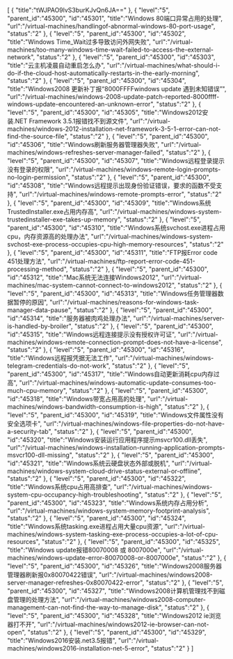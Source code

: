 [
	{
		"title":"tWJPAO9lvS3burKJvQn6JA=="
	},
	{
		"level":"5",
		"parent_id":"45300",
		"id":"45301",
		"title":"Windows 80端口异常占用的处理",
		"url":"/virtual-machines/handlingof-abnormal-windows-80-port-usage",
		"status":"2"
	},
	{
		"level":"5",
		"parent_id":"45300",
		"id":"45302",
		"title":"Windows Time_Wait过多导致访问外网失败",
		"url":"/virtual-machines/too-many-windows-time-wait-failed-to-access-the-external-network",
		"status":"2"
	},
	{
		"level":"5",
		"parent_id":"45300",
		"id":"45303",
		"title":"云主机凌晨自动重启怎么办",
		"url":"/virtual-machines/what-should-i-do-if-the-cloud-host-automatically-restarts-in-the-early-morning",
		"status":"2"
	},
	{
		"level":"5",
		"parent_id":"45300",
		"id":"45304",
		"title":"Windows2008 更新补丁报“8000FFFFwindows update 遇到未知错误”",
		"url":"/virtual-machines/windows-2008-update-patch-reported-8000ffff-windows-update-encountered-an-unknown-error",
		"status":"2"
	},
	{
		"level":"5",
		"parent_id":"45300",
		"id":"45305",
		"title":"Windows2012安装.NET Framework 3.5.1报错找不到源文件",
		"url":"/virtual-machines/windows-2012-installation-net-framework-3-5-1-error-can-not-find-the-source-file",
		"status":"2"
	},
	{
		"level":"5",
		"parent_id":"45300",
		"id":"45306",
		"title":"Windows刷新服务器管理器失败",
		"url":"/virtual-machines/windows-refreshes-server-manager-failed",
		"status":"2"
	},
	{
		"level":"5",
		"parent_id":"45300",
		"id":"45307",
		"title":"Windows远程登录提示没有登录的权限",
		"url":"/virtual-machines/windows-remote-login-prompts-no-login-permission",
		"status":"2"
	},
	{
		"level":"5",
		"parent_id":"45300",
		"id":"45308",
		"title":"Windows远程提示出现身份验证错误，要求的函数不受支持",
		"url":"/virtual-machines/windows-remote-prompts-error",
		"status":"2"
	},
	{
		"level":"5",
		"parent_id":"45300",
		"id":"45309",
		"title":"Windows系统TrustedInstaller.exe占用内存高",
		"url":"/virtual-machines/windows-system-trustedinstaller-exe-takes-up-memory",
		"status":"2"
	},
	{
		"level":"5",
		"parent_id":"45300",
		"id":"45310",
		"title":"Windows系统svchost.exe进程占用cpu，内存资源高的处理办法",
		"url":"/virtual-machines/windows-system-svchost-exe-process-occupies-cpu-high-memory-resources",
		"status":"2"
	},
	{
		"level":"5",
		"parent_id":"45300",
		"id":"45311",
		"title":"FTP报Error code 451处理方法",
		"url":"/virtual-machines/ftp-report-error-code-451-processing-method",
		"status":"2"
	},
	{
		"level":"5",
		"parent_id":"45300",
		"id":"45312",
		"title":"Mac系统无法连接Windows2012",
		"url":"/virtual-machines/mac-system-cannot-connect-to-windows2012",
		"status":"2"
	},
	{
		"level":"5",
		"parent_id":"45300",
		"id":"45313",
		"title":"Windows任务管理器数据暂停的原因",
		"url":"/virtual-machines/reasons-for-windows-task-manager-data-pause",
		"status":"2"
	},
	{
		"level":"5",
		"parent_id":"45300",
		"id":"45314",
		"title":"服务器被肉鸡处理办法",
		"url":"/virtual-machines/server-is-handled-by-broiler",
		"status":"2"
	},
	{
		"level":"5",
		"parent_id":"45300",
		"id":"45315",
		"title":"Windows远程连接提示没有授权许可证",
		"url":"/virtual-machines/windows-remote-connection-prompt-does-not-have-a-license",
		"status":"2"
	},
	{
		"level":"5",
		"parent_id":"45300",
		"id":"45316",
		"title":"Windows远程报凭据无法工作",
		"url":"/virtual-machines/windows-telegram-credentials-do-not-work",
		"status":"2"
	},
	{
		"level":"5",
		"parent_id":"45300",
		"id":"45317",
		"title":"Windows自动更新消耗cpu内存过高",
		"url":"/virtual-machines/windows-automatic-update-consumes-too-much-cpu-memory",
		"status":"2"
	},
	{
		"level":"5",
		"parent_id":"45300",
		"id":"45318",
		"title":"Windows带宽占用高的处理",
		"url":"/virtual-machines/windows-bandwidth-consumption-is-high",
		"status":"2"
	},
	{
		"level":"5",
		"parent_id":"45300",
		"id":"45319",
		"title":"Windows文件属性没有安全选项卡",
		"url":"/virtual-machines/windows-file-properties-do-not-have-a-security-tab",
		"status":"2"
	},
	{
		"level":"5",
		"parent_id":"45300",
		"id":"45320",
		"title":"Windows安装运行应用程序提示msvcr100.dll丢失",
		"url":"/virtual-machines/windows-installation-running-application-prompts-msvcr100-dll-missing",
		"status":"2"
	},
	{
		"level":"5",
		"parent_id":"45300",
		"id":"45321",
		"title":"Windows系统云硬盘状态外部或脱机",
		"url":"/virtual-machines/windows-system-cloud-drive-status-external-or-offline",
		"status":"2"
	},
	{
		"level":"5",
		"parent_id":"45300",
		"id":"45322",
		"title":"Windows系统cpu占用高排查",
		"url":"/virtual-machines/windows-system-cpu-occupancy-high-troubleshooting",
		"status":"2"
	},
	{
		"level":"5",
		"parent_id":"45300",
		"id":"45323",
		"title":"Windows系统内存占用分析",
		"url":"/virtual-machines/windows-system-memory-footprint-analysis",
		"status":"2"
	},
	{
		"level":"5",
		"parent_id":"45300",
		"id":"45324",
		"title":"Windows系统tasking.exe进程占用大量cpu资源",
		"url":"/virtual-machines/windows-system-tasking-exe-process-occupies-a-lot-of-cpu-resources",
		"status":"2"
	},
	{
		"level":"5",
		"parent_id":"45300",
		"id":"45325",
		"title":"Windows update报错80070008 或 8007000e",
		"url":"/virtual-machines/windows-update-error-80070008-or-8007000e",
		"status":"2"
	},
	{
		"level":"5",
		"parent_id":"45300",
		"id":"45326",
		"title":"Windows2008服务器管理器刷新报0x80070422错误",
		"url":"/virtual-machines/windows2008-server-manager-refreshes-0x80070422-error",
		"status":"2"
	},
	{
		"level":"5",
		"parent_id":"45300",
		"id":"45327",
		"title":"Windows2008计算机管理找不到磁盘管理的处理方法",
		"url":"/virtual-machines/windows2008-computer-management-can-not-find-the-way-to-manage-disk",
		"status":"2"
	},
	{
		"level":"5",
		"parent_id":"45300",
		"id":"45328",
		"title":"Windows2012 ie浏览器打不开",
		"url":"/virtual-machines/windows2012-ie-browser-can-not-open",
		"status":"2"
	},
	{
		"level":"5",
		"parent_id":"45300",
		"id":"45329",
		"title":"Windows2016安装.net3.5报错",
		"url":"/virtual-machines/windows2016-installation-net-5-error",
		"status":"2"
	}
]